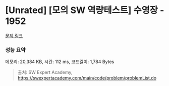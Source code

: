 # [Unrated] [모의 SW 역량테스트] 수영장 - 1952 

[문제 링크](https://swexpertacademy.com/main/code/problem/problemDetail.do?contestProbId=AV5PpFQaAQMDFAUq) 

### 성능 요약

메모리: 20,384 KB, 시간: 112 ms, 코드길이: 1,784 Bytes



> 출처: SW Expert Academy, https://swexpertacademy.com/main/code/problem/problemList.do